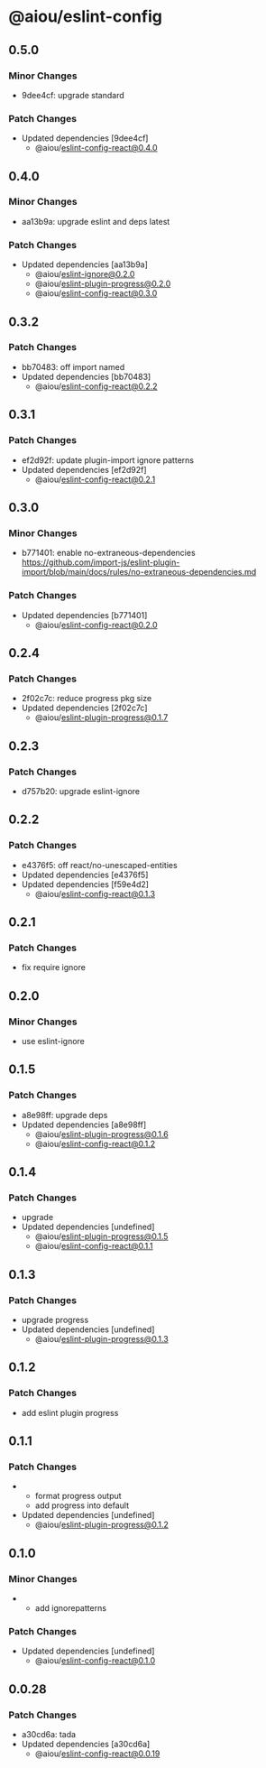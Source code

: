 # @aiou/eslint-config

## 0.5.0

### Minor Changes

- 9dee4cf: upgrade standard

### Patch Changes

- Updated dependencies [9dee4cf]
  - @aiou/eslint-config-react@0.4.0

## 0.4.0

### Minor Changes

- aa13b9a: upgrade eslint and deps latest

### Patch Changes

- Updated dependencies [aa13b9a]
  - @aiou/eslint-ignore@0.2.0
  - @aiou/eslint-plugin-progress@0.2.0
  - @aiou/eslint-config-react@0.3.0

## 0.3.2

### Patch Changes

- bb70483: off import named
- Updated dependencies [bb70483]
  - @aiou/eslint-config-react@0.2.2

## 0.3.1

### Patch Changes

- ef2d92f: update plugin-import ignore patterns
- Updated dependencies [ef2d92f]
  - @aiou/eslint-config-react@0.2.1

## 0.3.0

### Minor Changes

- b771401: enable no-extraneous-dependencies https://github.com/import-js/eslint-plugin-import/blob/main/docs/rules/no-extraneous-dependencies.md

### Patch Changes

- Updated dependencies [b771401]
  - @aiou/eslint-config-react@0.2.0

## 0.2.4

### Patch Changes

- 2f02c7c: reduce progress pkg size
- Updated dependencies [2f02c7c]
  - @aiou/eslint-plugin-progress@0.1.7

## 0.2.3

### Patch Changes

- d757b20: upgrade eslint-ignore

## 0.2.2

### Patch Changes

- e4376f5: off react/no-unescaped-entities
- Updated dependencies [e4376f5]
- Updated dependencies [f59e4d2]
  - @aiou/eslint-config-react@0.1.3

## 0.2.1

### Patch Changes

- fix require ignore

## 0.2.0

### Minor Changes

- use eslint-ignore

## 0.1.5

### Patch Changes

- a8e98ff: upgrade deps
- Updated dependencies [a8e98ff]
  - @aiou/eslint-plugin-progress@0.1.6
  - @aiou/eslint-config-react@0.1.2

## 0.1.4

### Patch Changes

- upgrade
- Updated dependencies [undefined]
  - @aiou/eslint-plugin-progress@0.1.5
  - @aiou/eslint-config-react@0.1.1

## 0.1.3

### Patch Changes

- upgrade progress
- Updated dependencies [undefined]
  - @aiou/eslint-plugin-progress@0.1.3

## 0.1.2

### Patch Changes

- add eslint plugin progress

## 0.1.1

### Patch Changes

- - format progress output
  - add progress into default
- Updated dependencies [undefined]
  - @aiou/eslint-plugin-progress@0.1.2

## 0.1.0

### Minor Changes

- - add ignorepatterns

### Patch Changes

- Updated dependencies [undefined]
  - @aiou/eslint-config-react@0.1.0

## 0.0.28

### Patch Changes

- a30cd6a: tada
- Updated dependencies [a30cd6a]
  - @aiou/eslint-config-react@0.0.19
